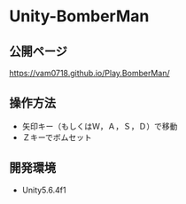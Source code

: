 # Unity-BomberMan

## 公開ページ
https://vam0718.github.io/Play.BomberMan/
 
## 操作方法
- 矢印キー（もしくはＷ，Ａ，Ｓ，Ｄ）で移動
- Ｚキーでボムセット

## 開発環境
- Unity5.6.4f1

